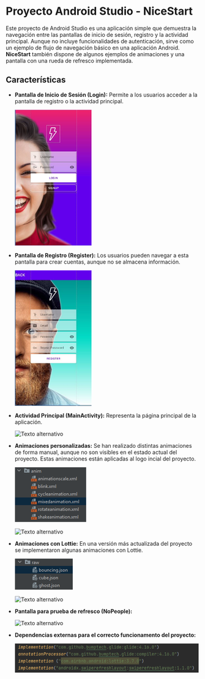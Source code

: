 # Proyecto Android Studio - NiceStart 

Este proyecto de Android Studio es una aplicación simple que demuestra la navegación entre las pantallas de inicio de sesión, registro y la actividad principal. Aunque no incluye funcionalidades de autenticación, sirve como un ejemplo de flujo de navegación básico en una aplicación Android. **NiceStart** también dispone de algunos ejemplos de animaciones y una pantalla con una rueda de refresco implementada.

## Características

- **Pantalla de Inicio de Sesión (Login):** Permite a los usuarios acceder a la pantalla de registro o la actividad principal.

  <img src="img/login.JPG" alt="Texto alternativo" width="200"/>
  

- **Pantalla de Registro (Register):** Los usuarios pueden navegar a esta pantalla para crear cuentas, aunque no se almacena información.

  <img src="img/register.JPG" alt="Texto alternativo" width="200"/>
  

- **Actividad Principal (MainActivity):** Representa la página principal de la aplicación.

   <img src="img/main.JPG)" alt="Texto alternativo" width="200"/>
  

- **Animaciones personalizadas:** Se han realizado distintas animaciones de forma manual, aunque no son visibles en el estado actual del proyecto. Estas animaciones están aplicadas al logo incial del proyecto.

  
  ![anim](img/anim.PNG)
  

  <img src="https://github.com/arturofgg/NiceStart/assets/113636946/7150c408-fee5-4043-a3a3-0f7927979535" alt="Texto alternativo" width="200"/>

  
- **Animaciones con Lottie:** En una versión más actualizada del proyecto se implementaron algunas animaciones con Lottie.

  
  ![anim2](img/anim2.PNG)
  

  <img src="https://github.com/arturofgg/NiceStart/assets/113636946/ed523dc4-c228-46b4-b838-d4d0889f6820" alt="Texto alternativo" width="200"/>


- **Pantalla para prueba de refresco (NoPeople):**

  
  <img src="https://github.com/arturofgg/NiceStart/assets/113636946/a644bb96-3723-4985-be42-c5ec43691663" alt="Texto alternativo" width="200"/>
  

- **Dependencias externas para el correcto funcionamento del proyecto:**

  
  ![dependencies](img/dependencies.PNG)
